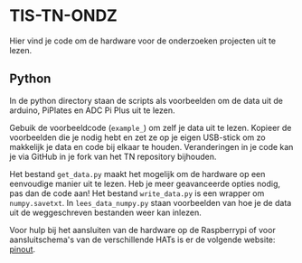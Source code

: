 # TIS-TN-ONDZ
Hier vind je code om de hardware voor de onderzoeken projecten uit te lezen.

## Python
In de python directory staan de scripts als voorbeelden om de data uit de arduino, PiPlates en ADC Pi Plus uit te lezen. 

Gebuik de voorbeeldcode (`example_`) om zelf je data uit te lezen. Kopieer de voorbeelden die je nodig hebt en zet ze op je eigen USB-stick om zo makkelijk je data en code bij elkaar te houden. Veranderingen in je code kan je via GitHub in je fork van het TN repository bijhouden. 

Het bestand `get_data.py` maakt het mogelijk om de hardware op een eenvoudige manier uit te lezen. Heb je meer geavanceerde opties nodig, pas dan de code aan! Het bestand `write_data.py` is een wrapper om `numpy.savetxt`. In `lees_data_numpy.py` staan voorbeelden van hoe je de data uit de weggeschreven bestanden weer kan inlezen. 

Voor hulp bij het aansluiten van de hardware op de Raspberrypi of voor aansluitschema's van de verschillende HATs is er de volgende website: [pinout](https://pinout.xyz/).

